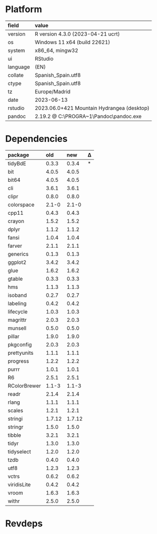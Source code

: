 # Platform

|field    |value                                      |
|:--------|:------------------------------------------|
|version  |R version 4.3.0 (2023-04-21 ucrt)          |
|os       |Windows 11 x64 (build 22621)               |
|system   |x86_64, mingw32                            |
|ui       |RStudio                                    |
|language |(EN)                                       |
|collate  |Spanish_Spain.utf8                         |
|ctype    |Spanish_Spain.utf8                         |
|tz       |Europe/Madrid                              |
|date     |2023-06-13                                 |
|rstudio  |2023.06.0+421 Mountain Hydrangea (desktop) |
|pandoc   |2.19.2 @ C:\PROGRA~1\Pandoc\pandoc.exe     |

# Dependencies

|package      |old    |new    |Δ  |
|:------------|:------|:------|:--|
|tidyBdE      |0.3.3  |0.3.4  |*  |
|bit          |4.0.5  |4.0.5  |   |
|bit64        |4.0.5  |4.0.5  |   |
|cli          |3.6.1  |3.6.1  |   |
|clipr        |0.8.0  |0.8.0  |   |
|colorspace   |2.1-0  |2.1-0  |   |
|cpp11        |0.4.3  |0.4.3  |   |
|crayon       |1.5.2  |1.5.2  |   |
|dplyr        |1.1.2  |1.1.2  |   |
|fansi        |1.0.4  |1.0.4  |   |
|farver       |2.1.1  |2.1.1  |   |
|generics     |0.1.3  |0.1.3  |   |
|ggplot2      |3.4.2  |3.4.2  |   |
|glue         |1.6.2  |1.6.2  |   |
|gtable       |0.3.3  |0.3.3  |   |
|hms          |1.1.3  |1.1.3  |   |
|isoband      |0.2.7  |0.2.7  |   |
|labeling     |0.4.2  |0.4.2  |   |
|lifecycle    |1.0.3  |1.0.3  |   |
|magrittr     |2.0.3  |2.0.3  |   |
|munsell      |0.5.0  |0.5.0  |   |
|pillar       |1.9.0  |1.9.0  |   |
|pkgconfig    |2.0.3  |2.0.3  |   |
|prettyunits  |1.1.1  |1.1.1  |   |
|progress     |1.2.2  |1.2.2  |   |
|purrr        |1.0.1  |1.0.1  |   |
|R6           |2.5.1  |2.5.1  |   |
|RColorBrewer |1.1-3  |1.1-3  |   |
|readr        |2.1.4  |2.1.4  |   |
|rlang        |1.1.1  |1.1.1  |   |
|scales       |1.2.1  |1.2.1  |   |
|stringi      |1.7.12 |1.7.12 |   |
|stringr      |1.5.0  |1.5.0  |   |
|tibble       |3.2.1  |3.2.1  |   |
|tidyr        |1.3.0  |1.3.0  |   |
|tidyselect   |1.2.0  |1.2.0  |   |
|tzdb         |0.4.0  |0.4.0  |   |
|utf8         |1.2.3  |1.2.3  |   |
|vctrs        |0.6.2  |0.6.2  |   |
|viridisLite  |0.4.2  |0.4.2  |   |
|vroom        |1.6.3  |1.6.3  |   |
|withr        |2.5.0  |2.5.0  |   |

# Revdeps

